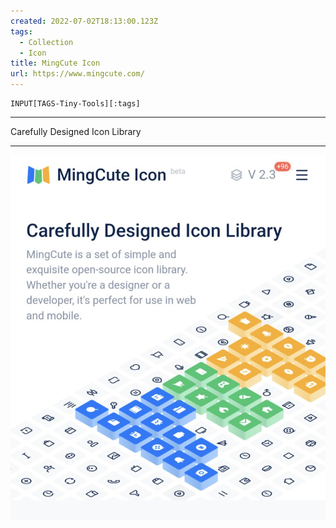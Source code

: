 ```yaml
---
created: 2022-07-02T18:13:00.123Z
tags: 
  - Collection
  - Icon
title: MingCute Icon
url: https://www.mingcute.com/
---
```

```meta-bind
INPUT[TAGS-Tiny-Tools][:tags]
```

___
Carefully Designed Icon Library
___

![](_attachments/mingcute-icon.jpg)
